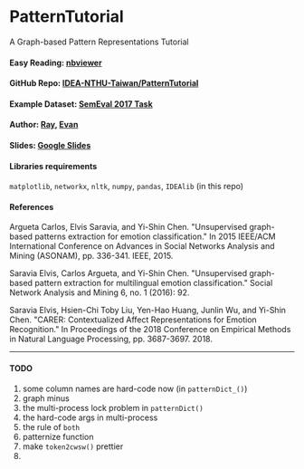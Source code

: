 # PatternTutorial
A Graph-based Pattern Representations Tutorial


#### Easy Reading: [nbviewer](https://nbviewer.jupyter.org/github/IDEA-NTHU-Taiwan/PatternTutorial/blob/master/Graph-based%20Pattern%20Representations%20Tutorial.ipynb)

#### GitHub Repo: [IDEA-NTHU-Taiwan/PatternTutorial](https://github.com/IDEA-NTHU-Taiwan/PatternTutorial)

#### Example Dataset: [SemEval 2017 Task](https://competitions.codalab.org/competitions/16380)

#### Author: [Ray](https://github.com/thisray), [Evan](https://github.com/EvanYu800112)

#### Slides: [Google Slides](https://docs.google.com/presentation/d/1COyF_gAl3h3vl8RM-moZIfqDywsuZX1hFEBjWKiGsBQ/edit#slide=id.g56a9bf70c1_0_347)

#### Libraries requirements
`matplotlib`, `networkx`, `nltk`, `numpy`, `pandas`, `IDEAlib` (in this repo)

#### References

Argueta Carlos, Elvis Saravia, and Yi-Shin Chen. "Unsupervised graph-based patterns extraction for emotion classification." In 2015 IEEE/ACM International Conference on Advances in Social Networks Analysis and Mining (ASONAM), pp. 336-341. IEEE, 2015.

Saravia Elvis, Carlos Argueta, and Yi-Shin Chen. "Unsupervised graph-based pattern extraction for multilingual emotion classification." Social Network Analysis and Mining 6, no. 1 (2016): 92.

Saravia Elvis, Hsien-Chi Toby Liu, Yen-Hao Huang, Junlin Wu, and Yi-Shin Chen. "CARER: Contextualized Affect Representations for Emotion Recognition." In Proceedings of the 2018 Conference on Empirical Methods in Natural Language Processing, pp. 3687-3697. 2018.



---

#### TODO

1. some column names are hard-code now (in `patternDict_()`)
2. graph minus
3. the multi-process lock problem in `patternDict()`
4. the hard-code args in multi-process
5. the rule of `both`
6. patternize function
7. make `token2cwsw()` prettier
8. 


